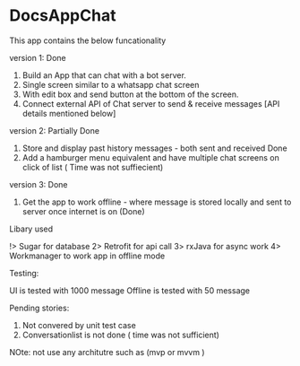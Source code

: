 # DocsAppChat

This app contains the below funcationality

version 1: Done
1. Build an App that can chat with a bot server. 
2. Single screen similar to a whatsapp chat screen 
3. With edit box and send button at the bottom of the screen. 
4. Connect external API of Chat server to send & receive messages [API details mentioned below]  

version 2: Partially Done
1. Store and display past history messages - both sent and received    Done
2. Add a hamburger menu equivalent and have multiple chat screens on click of list    ( Time was not suffiecient)

version 3: Done
1. Get the app to work offline - where message is stored locally and sent to server once internet is on  (Done)

Libary used 

!> Sugar for database
2> Retrofit for api call
3> rxJava  for async work
4> Workmanager to work app in offline mode


Testing: 

UI is tested with 1000 message
Offline  is tested with 50 message

Pending stories: 
1) Not convered by unit test case
2) Conversationlist is not done ( time was not sufficient)

NOte: not use any architutre such as (mvp or mvvm ) 
